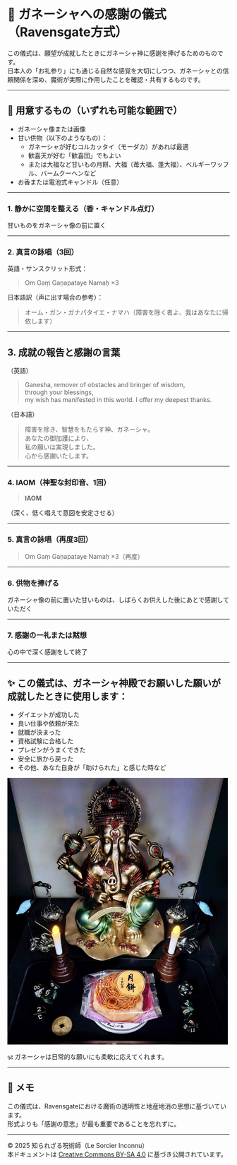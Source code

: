 # 🐘 ガネーシャへの感謝の儀式（Ravensgate方式）

この儀式は、願望が成就したときにガネーシャ神に感謝を捧げるためのものです。  
日本人の「お礼参り」にも通じる自然な感覚を大切にしつつ、ガネーシャとの信頼関係を深め、魔術が実際に作用したことを確認・共有するものです。

---

## 🐘 用意するもの（いずれも可能な範囲で）

- ガネーシャ像または画像
- 甘い供物（以下のようなもの）：
  - ガネーシャが好むコルカッタイ（モーダカ）があれば最適
  - 歓喜天が好む「歓喜団」でもよい
  - または大福など甘いもの月餅、大福（苺大福、蓬大福）、ベルギーワッフル、バームクーヘンなど
- お香または電池式キャンドル（任意）

---

### 1. 静かに空間を整える（香・キャンドル点灯）

甘いものをガネーシャ像の前に置く

---

### 2. 真言の詠唱（3回）

英語・サンスクリット形式：
> Om Gaṃ Gaṇapataye Namaḥ ×3

日本語訳（声に出す場合の参考）：
> オーム・ガン・ガナパタイエ・ナマハ（障害を除く者よ、我はあなたに帰依します）

---

## 3. 成就の報告と感謝の言葉

（英語）
> Ganesha, remover of obstacles and bringer of wisdom,  
> through your blessings,  
> my wish has manifested in this world.
> I offer my deepest thanks.

（日本語）
> 障害を除き、智慧をもたらす神、ガネーシャ。  
> あなたの御加護により、  
> 私の願いは実現しました。  
> 心から感謝いたします。

---

### 4. IAOM（神聖な封印音、1回）

> **IAOM**

（深く、低く唱えて意図を安定させる）

---

### 5. 真言の詠唱（再度3回）

> Om Gaṃ Gaṇapataye Namaḥ ×3（再度）

---

### 6. 供物を捧げる

ガネーシャ像の前に置いた甘いものは、しばらくお供えした後にあとで感謝していただく

---

### 7. 感謝の一礼または黙想

心の中で深く感謝をして終了

---

## ✨ この儀式は、ガネーシャ神殿でお願いした願いが成就したときに使用します：

- ダイエットが成功した
- 良い仕事や依頼が来た
- 就職が決まった
- 資格試験に合格した
- プレゼンがうまくできた
- 安全に旅から戻った
- その他、あなた自身が「助けられた」と感じた時など

<img src="ganesha_temple.jpg" width="500">

🕉️ ガネーシャは日常的な願いにも柔軟に応えてくれます。

---

## 🐌 メモ

この儀式は、Ravensgateにおける魔術の透明性と地産地消の思想に基づいています。  
形式よりも「感謝の意志」が最も重要であることを忘れずに。

---

© 2025 知られざる呪術師（Le Sorcier Inconnu）  
本ドキュメントは [Creative Commons BY-SA 4.0](https://creativecommons.org/licenses/by-sa/4.0/deed.ja) に基づき公開されています。
